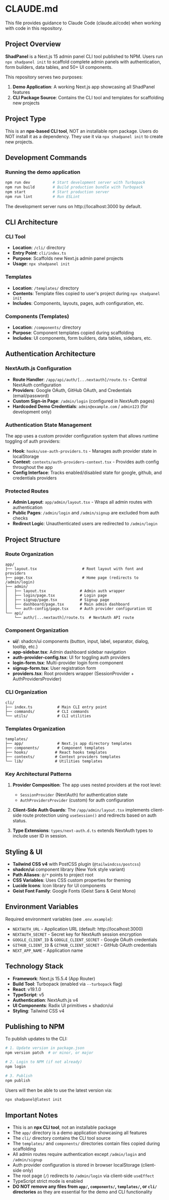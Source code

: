 # CLAUDE.md

This file provides guidance to Claude Code (claude.ai/code) when working with code in this repository.

## Project Overview

**ShadPanel** is a Next.js 15 admin panel CLI tool published to NPM. Users run `npx shadpanel init` to scaffold complete admin panels with authentication, form builders, data tables, and 50+ UI components.

This repository serves two purposes:
1. **Demo Application**: A working Next.js app showcasing all ShadPanel features
2. **CLI Package Source**: Contains the CLI tool and templates for scaffolding new projects

## Project Type

This is an **npx-based CLI tool**, NOT an installable npm package. Users do NOT install it as a dependency. They use it via `npx shadpanel init` to create new projects.

## Development Commands

### Running the demo application
```bash
npm run dev          # Start development server with Turbopack
npm run build        # Build production bundle with Turbopack
npm start            # Start production server
npm run lint         # Run ESLint
```

The development server runs on http://localhost:3000 by default.

## CLI Architecture

### CLI Tool
- **Location**: `/cli/` directory
- **Entry Point**: `cli/index.ts`
- **Purpose**: Scaffolds new Next.js admin panel projects
- **Usage**: `npx shadpanel init`

### Templates
- **Location**: `/templates/` directory
- **Contents**: Template files copied to user's project during `npx shadpanel init`
- **Includes**: Components, layouts, pages, auth configuration, etc.

### Components (Templates)
- **Location**: `/components/` directory
- **Purpose**: Component templates copied during scaffolding
- **Includes**: UI components, form builders, data tables, sidebars, etc.

## Authentication Architecture

### NextAuth.js Configuration
- **Route Handler**: `/app/api/auth/[...nextauth]/route.ts` - Central NextAuth configuration
- **Providers**: Google OAuth, GitHub OAuth, and Credentials (email/password)
- **Custom Sign-in Page**: `/admin/login` (configured in NextAuth pages)
- **Hardcoded Demo Credentials**: `admin@example.com` / `admin123` (for development only)

### Authentication State Management
The app uses a custom provider configuration system that allows runtime toggling of auth providers:

- **Hook**: `hooks/use-auth-providers.ts` - Manages auth provider state in localStorage
- **Context**: `contexts/auth-providers-context.tsx` - Provides auth config throughout the app
- **Config Interface**: Tracks enabled/disabled state for google, github, and credentials providers

### Protected Routes
- **Admin Layout**: `app/admin/layout.tsx` - Wraps all admin routes with authentication
- **Public Pages**: `/admin/login` and `/admin/signup` are excluded from auth checks
- **Redirect Logic**: Unauthenticated users are redirected to `/admin/login`

## Project Structure

### Route Organization
```
app/
├── layout.tsx                    # Root layout with font and providers
├── page.tsx                      # Home page (redirects to /admin/login)
├── admin/
│   ├── layout.tsx               # Admin auth wrapper
│   ├── login/page.tsx           # Login page
│   ├── signup/page.tsx          # Signup page
│   ├── dashboard/page.tsx       # Main admin dashboard
│   └── auth-config/page.tsx     # Auth provider configuration UI
└── api/
    └── auth/[...nextauth]/route.ts  # NextAuth API route
```

### Component Organization
- **ui/**: shadcn/ui components (button, input, label, separator, dialog, tooltip, etc.)
- **app-sidebar.tsx**: Admin dashboard sidebar navigation
- **auth-provider-config.tsx**: UI for toggling auth providers
- **login-form.tsx**: Multi-provider login form component
- **signup-form.tsx**: User registration form
- **providers.tsx**: Root providers wrapper (SessionProvider + AuthProvidersProvider)

### CLI Organization
```
cli/
├── index.ts           # Main CLI entry point
├── commands/          # CLI commands
└── utils/             # CLI utilities
```

### Templates Organization
```
templates/
├── app/               # Next.js app directory templates
├── components/        # Component templates
├── hooks/            # React hooks templates
├── contexts/         # Context providers templates
└── lib/              # Utilities templates
```

### Key Architectural Patterns

1. **Provider Composition**: The app uses nested providers at the root level:
   - `SessionProvider` (NextAuth) for authentication state
   - `AuthProvidersProvider` (custom) for auth configuration

2. **Client-Side Auth Guards**: The `/app/admin/layout.tsx` implements client-side route protection using `useSession()` and redirects based on auth status.

3. **Type Extensions**: `types/next-auth.d.ts` extends NextAuth types to include user ID in session.

## Styling & UI

- **Tailwind CSS v4** with PostCSS plugin (`@tailwindcss/postcss`)
- **shadcn/ui** component library (New York style variant)
- **Path Aliases**: `@/*` points to project root
- **CSS Variables**: Uses CSS custom properties for theming
- **Lucide Icons**: Icon library for UI components
- **Geist Font Family**: Google Fonts (Geist Sans & Geist Mono)

## Environment Variables

Required environment variables (see `.env.example`):
- `NEXTAUTH_URL` - Application URL (default: http://localhost:3000)
- `NEXTAUTH_SECRET` - Secret key for NextAuth session encryption
- `GOOGLE_CLIENT_ID` & `GOOGLE_CLIENT_SECRET` - Google OAuth credentials
- `GITHUB_CLIENT_ID` & `GITHUB_CLIENT_SECRET` - GitHub OAuth credentials
- `NEXT_APP_NAME` - Application name

## Technology Stack

- **Framework**: Next.js 15.5.4 (App Router)
- **Build Tool**: Turbopack (enabled via `--turbopack` flag)
- **React**: v19.1.0
- **TypeScript**: v5
- **Authentication**: NextAuth.js v4
- **UI Components**: Radix UI primitives + shadcn/ui
- **Styling**: Tailwind CSS v4

## Publishing to NPM

To publish updates to the CLI:

```bash
# 1. Update version in package.json
npm version patch  # or minor, or major

# 2. Login to NPM (if not already)
npm login

# 3. Publish
npm publish
```

Users will then be able to use the latest version via:
```bash
npx shadpanel@latest init
```

## Important Notes

- This is an **npx CLI tool**, not an installable package
- The `app/` directory is a demo application showcasing all features
- The `cli/` directory contains the CLI tool source
- The `templates/` and `components/` directories contain files copied during scaffolding
- All admin routes require authentication except `/admin/login` and `/admin/signup`
- Auth provider configuration is stored in browser localStorage (client-side only)
- The root page (`/`) redirects to `/admin/login` via client-side `useEffect`
- TypeScript strict mode is enabled
- **DO NOT remove any files from `app/`, `components/`, `templates/`, or `cli/` directories** as they are essential for the demo and CLI functionality
